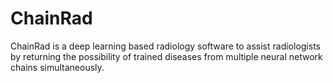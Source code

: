 # ChainRad
ChainRad is a deep learning based radiology software to assist radiologists by returning the possibility of trained diseases from multiple neural network chains simultaneously.
